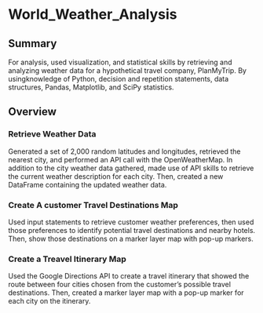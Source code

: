 # World_Weather_Analysis

## Summary

For analysis, used visualization, and statistical skills by retrieving and analyzing weather data for a hypothetical travel company, PlanMyTrip. By usingknowledge of Python, decision and repetition statements, data structures, Pandas, Matplotlib, and SciPy statistics.

## Overview 

### Retrieve Weather Data
Generated a set of 2,000 random latitudes and longitudes, retrieved the nearest city, and performed an API call with the OpenWeatherMap. In addition to the city weather data gathered, made use of API skills to retrieve the current weather description for each city. Then, created a new DataFrame containing the updated weather data.

### Create A customer Travel Destinations Map
Used input statements to retrieve customer weather preferences, then used those preferences to identify potential travel destinations and nearby hotels. Then, show those destinations on a marker layer map with pop-up markers.

### Create a Treavel Itinerary Map
Used the Google Directions API to create a travel itinerary that showed the route between four cities chosen from the customer’s possible travel destinations. Then, created a marker layer map with a pop-up marker for each city on the itinerary.
